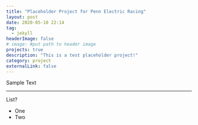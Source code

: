 ```yaml
---
title: "Placeholder Project for Penn Electric Racing"
layout: post
date: 2020-05-10 22:14
tag:
  - jekyll
headerImage: false
# image: #put path to header image
projects: true
description: "This is a test placeholder project!"
category: project
externalLink: false
---
```


Sample Text

---

List?

- One
- Two
